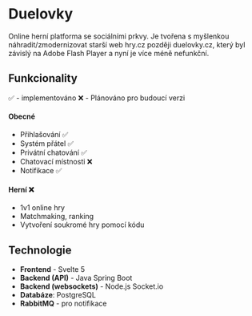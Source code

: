 # Duelovky
Online herní platforma se sociálními prkvy. Je tvořena s myšlenkou náhradit/zmodernizovat starší web hry.cz později duelovky.cz, který byl závislý na Adobe Flash Player a nyní je více méně nefunkční.

## Funkcionality
✅ - implementováno
❌ - Plánováno pro budoucí verzi
#### Obecné
- Přihlašování ✅
- Systém přátel ✅
- Privátní chatování ✅
- Chatovací místnosti ❌
- Notifikace ✅

#### Herní ❌ 
- 1v1 online hry
- Matchmaking, ranking
- Vytvoření soukromé hry pomocí kódu

## Technologie
- **Frontend** - Svelte 5
- **Backend (API)** - Java Spring Boot
- **Backend (websockets)** - Node.js Socket.io
- **Databáze**: PostgreSQL
- **RabbitMQ** - pro notifikace
